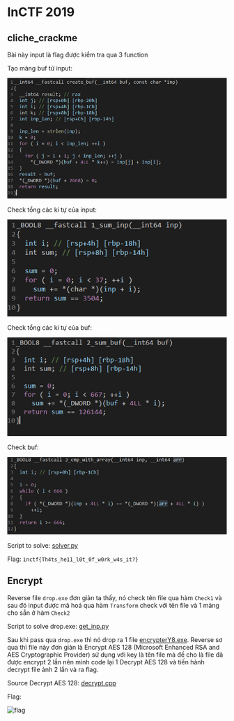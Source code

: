 # InCTF 2019

## cliche_crackme

Bài này input là flag được kiểm tra qua 3 function

Tạo mảng buf từ input:

![create_buf](/inctf2019/cliche_crackme/create_buf.png)

Check tổng các kí tự của input:

![check_inp](/inctf2019/cliche_crackme/check_inp.png)

Check tổng các kí tự của buf:

![check_sum](/inctf2019/cliche_crackme/check_sum.png)

Check buf:

![check_buf](/inctf2019/cliche_crackme/check_buf.png)

Script to solve: [solver.py](/inctf2019/cliche_crackme/solver.py)

Flag: `inctf{Th4ts_he11_l0t_0f_w0rk_w4s_it?}`

## Encrypt

Reverse file `drop.exe` đơn giản ta thấy, nó check tên file qua hàm `Check1` và sau đó input được mã hoá qua hàm `Transform` check với tên file và 1 mảng cho sẵn ở hàm `Check2`

Script to solve drop.exe: [get_inp.py](/inctf2019/encrypt/get_inp.py)

Sau khi pass qua `drop.exe` thì nó drop ra 1 file [encrypterY8.exe](/inctf2019/encrypt/encrypterY8.exe). Reverse sơ qua thì file này đơn giản là Encrypt AES 128 (Microsoft Enhanced RSA and AES Cryptographic Provider) sử dụng với key là tên file mà đề cho là file đã được encrypt 2 lần nên mình code lại 1 Decrypt AES 128 và tiến hành decrypt file ảnh 2 lần và ra flag.

Source Decrypt AES 128: [decrypt.cpp](/inctf2019/encrypt/decrypt.cpp)

Flag:

![flag](/inctf2019/encrypt/flag.png)
